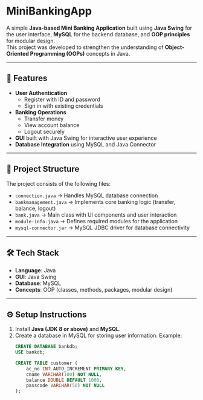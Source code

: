 # MiniBankingApp

A simple **Java-based Mini Banking Application** built using **Java Swing** for the user interface, **MySQL** for the backend database, and **OOP principles** for modular design.  
This project was developed to strengthen the understanding of **Object-Oriented Programming (OOPs)** concepts in Java.

---

## 🚀 Features
- **User Authentication**
  - Register with ID and password  
  - Sign in with existing credentials  
- **Banking Operations**
  - Transfer money  
  - View account balance  
  - Logout securely  
- **GUI** built with Java Swing for interactive user experience  
- **Database Integration** using MySQL and Java Connector  

---

## 📂 Project Structure
The project consists of the following files:

- `connection.java` → Handles MySQL database connection  
- `bankmanagement.java` → Implements core banking logic (transfer, balance, logout)  
- `bank.java` → Main class with UI components and user interaction  
- `module-info.java` → Defines required modules for the application  
- `mysql-connector.jar` → MySQL JDBC driver for database connectivity  

---

## 🛠️ Tech Stack
- **Language**: Java  
- **GUI**: Java Swing  
- **Database**: MySQL  
- **Concepts**: OOP (classes, methods, packages, modular design)  

---

## ⚙️ Setup Instructions
1. Install **Java (JDK 8 or above)** and **MySQL**.  
2. Create a database in MySQL for storing user information. Example:  
   ```sql
   CREATE DATABASE bankdb;
   USE bankdb;

   CREATE TABLE customer (
       ac_no INT AUTO_INCREMENT PRIMARY KEY,
       cname VARCHAR(100) NOT NULL,
       balance DOUBLE DEFAULT 1000,
       passcode VARCHAR(50) NOT NULL
   );
